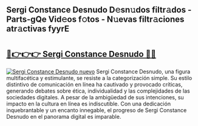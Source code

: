 ## Sergi Constance Desnudo D𝚎sn𝚞dos filtr𝚊dos - Parts-gQe Vid𝚎os f𝚘tos - N𝚞evas filtr𝚊ciones atr𝚊ctivas fyyrE

# <h2><a href="http://mb4qs5.tromn.icu/?c=Sergi+Constance+Desnudo">🔗👉👉👉 Sergi Constance Desnudo 🔗🔗</a></h2>

[![Sergi Constance Desnudo nuevo](https://i.imgur.com/pEAQMta.gif)](http://mb4qs5.tromn.icu/?c=Sergi+Constance+Desnudo)
Sergi Constance Desnudo, una figura multifacética y estimulante, se resiste a la categorización simple. Su estilo distintivo de comunicación en línea ha cautivado y provocado críticas, generando debates sobre ética, individualidad y las complejidades de las sociedades digitales. A pesar de la ambigüedad de sus intenciones, su impacto en la cultura en línea es indiscutible. Con una dedicación inquebrantable y un encanto innegable, el progreso de Sergi Constance Desnudo en el panorama digital es imparable.
